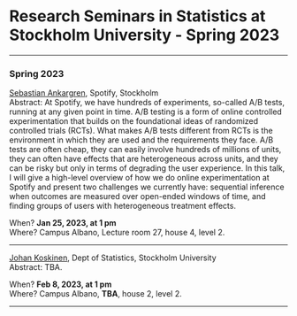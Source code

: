 # Research Seminars in Statistics at Stockholm University - Spring 2023

---
### **Spring 2023**

[Sebastian Ankargren](https://scholar.google.com/citations?hl=sv&user=G3XbN5MAAAAJ), Spotify, Stockholm\
Abstract: At Spotify, we have hundreds of experiments, so-called A/B tests, running at any given point in time. A/B testing is a form of online controlled experimentation that builds on the foundational ideas of randomized controlled trials (RCTs). What makes A/B tests different from RCTs is the environment in which they are used and the requirements they face. A/B tests are often cheap, they can easily involve hundreds of millions of units, they can often have effects that are heterogeneous across units, and they can be risky but only in terms of degrading the user experience. In this talk, I will give a high-level overview of how we do online experimentation at Spotify and present two challenges we currently have: sequential inference when outcomes are measured over open-ended windows of time, and finding groups of users with heterogeneous treatment effects.

When? **Jan 25, 2023, at 1 pm**\
Where? Campus Albano, Lecture room 27, house 4, level 2.

---

[Johan Koskinen](https://scholar.google.com/citations?user=IRwn3fYAAAAJ&hl=sv&oi=ao), Dept of Statistics, Stockholm University\
Abstract: TBA.

When? **Feb 8, 2023, at 1 pm**\
Where? Campus Albano, **TBA**, house 2, level 2.

---